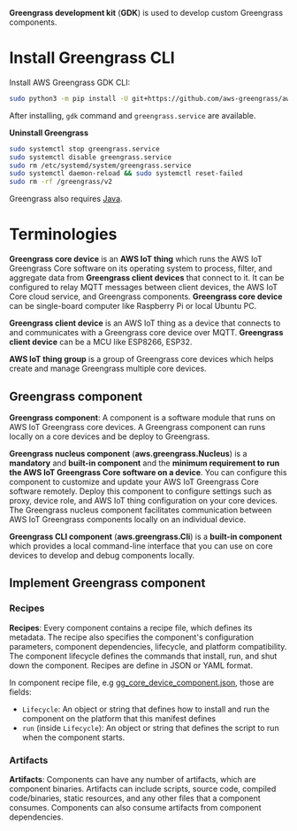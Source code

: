 **Greengrass development kit** (**GDK**) is used to develop custom Greengrass components.
# Install Greengrass CLI
Install AWS Greengrass GDK CLI:
```sh
sudo python3 -m pip install -U git+https://github.com/aws-greengrass/aws-greengrass-gdk-cli.git@v1.1.0
```
After installing, ``gdk`` command and ``greengrass.service`` are available. 

**Uninstall Greengrass**
```sh
sudo systemctl stop greengrass.service
sudo systemctl disable greengrass.service
sudo rm /etc/systemd/system/greengrass.service
sudo systemctl daemon-reload && sudo systemctl reset-failed
sudo rm -rf /greengrass/v2
```
Greengrass also requires [Java](https://github.com/TranPhucVinh/Java).
# Terminologies

**Greengrass core device** is an **AWS IoT thing** which runs the AWS IoT Greengrass Core software on its operating system to process, filter, and aggregate data from **Greengrass client devices** that connect to it. It can be configured to relay MQTT messages between client devices, the AWS IoT Core cloud service, and Greengrass components. **Greengrass core device** can be single-board computer like Raspberry Pi or local Ubuntu PC.

**Greengrass client device** is an AWS IoT thing as a device that connects to and communicates with a Greengrass core device over MQTT. **Greengrass client device** can be a MCU like ESP8266, ESP32.

**AWS IoT thing group** is a group of Greengrass core devices which helps create and manage Greengrass multiple core devices.
## Greengrass component
**Greengrass component**: A component is a software module that runs on AWS IoT Greengrass core devices. A Greengrass component can runs locally on a core devices and be deploy to Greengrass.

**Greengrass nucleus component** (**aws.greengrass.Nucleus**) is a **mandatory** and **built-in component** and the **minimum requirement to run the AWS IoT Greengrass Core software on a device**. You can configure this component to customize and update your AWS IoT Greengrass Core software remotely. Deploy this component to configure settings such as proxy, device role, and AWS IoT thing configuration on your core devices. The Greengrass nucleus component facilitates communication between AWS IoT Greengrass components locally on an individual device. 

**Greengrass CLI component** (**aws.greengrass.Cli**) is a **built-in component** which provides a local command-line interface that you can use on core devices to develop and debug components locally.

## Implement Greengrass component
### Recipes
**Recipes**: Every component contains a recipe file, which defines its metadata. The recipe also specifies the component's configuration parameters, component dependencies, lifecycle, and platform compatibility. The component lifecycle defines the commands that install, run, and shut down the component. Recipes are define in JSON or YAML format.

In component recipe file, e.g [gg_core_device_component.json](https://github.com/TranPhucVinh/Linux-Shell/blob/master/Platforms%20interaction/AWS/Greengrass/Components%20with%20shell%20commands.md#develop-a-local-python-component-then-deploy-to-aws), those are fields:

* ``Lifecycle``: An object or string that defines how to install and run the component on the platform that this manifest defines
* ``run`` (inside ``Lifecycle``): An object or string that defines the script to run when the component starts.
### Artifacts
**Artifacts**: Components can have any number of artifacts, which are component binaries. Artifacts can include scripts, source code, compiled code/binaries, static resources, and any other files that a component consumes. Components can also consume artifacts from component dependencies.

